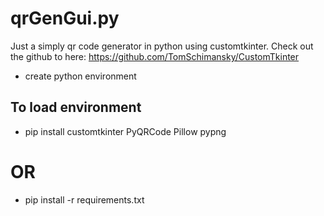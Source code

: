 # qrGenGui.py

Just a simply qr code generator in python using customtkinter.
Check out the github to here: https://github.com/TomSchimansky/CustomTkinter

- create python environment

## To load environment
- pip install customtkinter PyQRCode Pillow pypng
# OR
- pip install -r requirements.txt